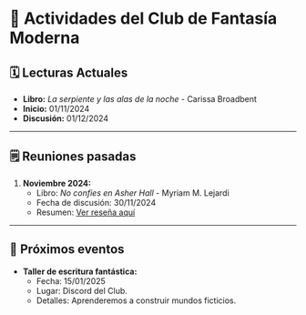 # 📖 Actividades del Club de Fantasía Moderna

## 🗓️ Lecturas Actuales
- **Libro:** *La serpiente y las alas de la noche* - Carissa Broadbent
- **Inicio:** 01/11/2024
- **Discusión:** 01/12/2024

---

## 🗒️ Reuniones pasadas
1. **Noviembre 2024:**
   - Libro: *No confies en Asher Hall* - Myriam M. Lejardi
   - Fecha de discusión: 30/11/2024
   - Resumen: [Ver reseña aquí]([C:\Users\Gabri\Desktop\repositorio\BookTrack\Reseñas](https://github.com/luciadeltoro/BookTrack/blob/main/Rese%C3%B1as/No%20confies%20en%20Asher%20Hall.md))

---

## 🌟 Próximos eventos
- **Taller de escritura fantástica:**
  - Fecha: 15/01/2025
  - Lugar: Discord del Club.
  - Detalles: Aprenderemos a construir mundos ficticios.

